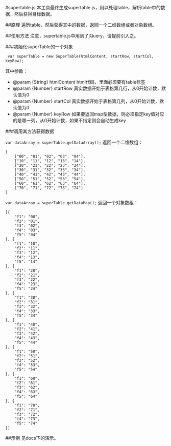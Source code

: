 #supertable.js
本工具最终生成supertable.js，用以处理table，解析table中的数据，然后获得目标数据。


##原理
遍历table，然后获得其中的数据，返回一个二维数组或者对象数组。

##使用方法
注意，supertable.js中用到了jQuery，请提前引入之。

###初始化superTable的一个对象

` var superTable = new SuperTable(htmlContent, startRow, startCol, keyRow);`

其中参数：

- @param {String} htmlContent html代码，里面必须要有table标签
- @param {Number} startRow 真实数据开始于表格第几行，从0开始计数，默认值为0
- @param {Number} startCol 真实数据开始于表格第几列，从0开始计数，默认值为0
- @param {Number} keyRow 如果要返回map型数据，则必须指定key值对应的是哪一列，从0开始计数，如果不指定则会自动生成key


###调用其方法获得数据

`var dataArray = superTable.getDataArray();` 返回一个二维数组：
```
[
    ["00", "01", "02", "03", "04"],
    ["10", "11", "12", "13", "14"],
    ["20", "21", "22", "23", "24"],
    ["30", "31", "32", "33", "34"],
    ["40", "41", "42", "43", "44"],
    ["50", "51", "52", "53", "54"],
    ["60", "61", "62", "63", "64"],
    ["70", "71", "72", "73", "74"]
]
```

`var dataArray = superTable.getDataMap();` 返回一个对象数组：
```
[{
    "f1": "00",
    "f2": "01",
    "f3": "02",
    "f4": "03",
    "f5": "04"
}, {
    "f1": "10",
    "f2": "11",
    "f3": "12",
    "f4": "13",
    "f5": "14"
}, {
    "f1": "20",
    "f2": "21",
    "f3": "22",
    "f4": "23",
    "f5": "24"
}, {
    "f1": "30",
    "f2": "31",
    "f3": "32",
    "f4": "33",
    "f5": "34"
}, {
    "f1": "40",
    "f2": "41",
    "f3": "42",
    "f4": "43",
    "f5": "44"
}, {
    "f1": "50",
    "f2": "51",
    "f3": "52",
    "f4": "53",
    "f5": "54"
}, {
    "f1": "60",
    "f2": "61",
    "f3": "62",
    "f4": "63",
    "f5": "64"
}, {
    "f1": "70",
    "f2": "71",
    "f3": "72",
    "f4": "73",
    "f5": "74"
}]
```

##示例
见docs下的演示。
